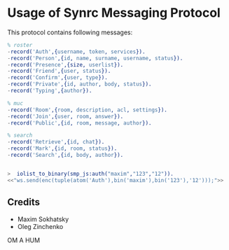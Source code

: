 Usage of Synrc Messaging Protocol
=================================

This protocol contains following messages:

```erlang
% roster
-record('Auth',{username, token, services}).
-record('Person',{id, name, surname, username, status}).
-record('Presence',{size, userlist}).
-record('Friend',{user, status}).
-record('Confirm',{user, type}).
-record('Private',{id, author, body, status}).
-record('Typing',{author}).

% muc
-record('Room',{room, description, acl, settings}).
-record('Join',{user, room, answer}).
-record('Public',{id, room, message, author}).

% search
-record('Retrieve',{id, chat}).
-record('Mark',{id, room, status}).
-record('Search',{id, body, author}).
```

```erlang

>  iolist_to_binary(smp_js:auth("maxim","123","12")).
<<"ws.send(enc(tuple(atom('Auth'),bin('maxim'),bin('123'),'12')));">>

```

Credits
-------

* Maxim Sokhatsky
* Oleg Zinchenko

OM A HUM

